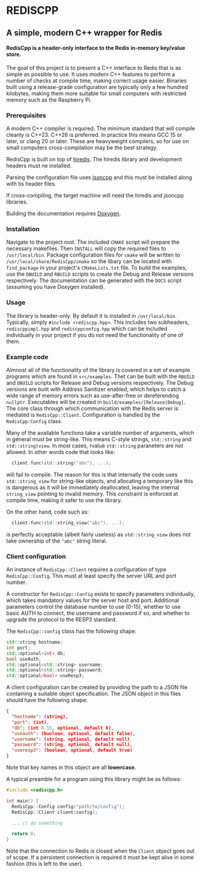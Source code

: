 # REDISCPP

## A simple, modern C++ wrapper for Redis

#### RedisCpp is a header-only interface to the Redis in-memory key/value store.

The goal of this project is to present a C++ interface to Redis that is as simple as possible to use. It uses modern C++ features to perform a number of checks at compile time, making correct usage easier. Binaries built using a release-grade configuration are typically only a few hundred kilobytes, making them more suitable for small computers with restricted memory such as the Raspberry Pi.

### Prerequisites

A modern C++ compiler is required. The minimum standard that will compile cleanly is C++23. C++26 is preferred. In practice this means GCC 15 or later, or clang 20 or later. These are heavyweight compilers, so for use on small computers cross-compilation may be the best strategy.

RedisCpp is built on top of [hiredis](https://github.com/redis/hiredis). The hiredis library and development headers must ne installed.

Parsing the configuration file uses [jsoncpp](https://github.com/open-source-parsers/jsoncpp) and this must be installed along with tis header files.

If cross-compiling, the target machine will need the hiredis and jsoncpp libraries.

Building the documentation requires [Doxygen](https://doxygen.nl/index.html).

### Installation

Navigate to the project root. The included `CMAKE` script will prepare the necessary makefiles. Then `INSTALL` will copy the required files to `/usr/local/bin`. Package configuration files for `cmake` will be written to `/usr/local/share/RedisCpp/cmake` so the libary can be located with `find_package` in your project's `CMakeLists.txt` file. To build the examples, use the `DBUILD` and `RBUILD` scripts to create the Debug and Release versions respectively. The documentation can be generated with the `DOCS` script (assuming you have Doxygen installed).

### Usage

The library is header-only. By default it is installed in `/usr/local/bin`. Typically, simply `#include <rediscpp.hpp>`. This includes two subheaders, `rediscppimpl.hpp` and `rediscppconfig.hpp` which can be included individually in your project if you do not need the functionality of one of them.

### Example code

Almnost all of the functionality of the library is covered in a set of example programs which are found in `src/examples`. Thet can be built with the `RBUILD` and `DBUILD` scripts for Release and Debug versions respectively. The Debug versions are built with Address Sanitizer enabled, which helps to catch a wide range of memory errors such as use-after-free or dereferending `nullptr`. Executables will be created in `build/examples/[Release|Debug]`. The core class through which communication with the Redis server is mediated is `RedisCpp::Client`. Configuration is handled by the `RedisCpp:Config` class.

Many of the available functions take a variable number of arguments, which in general must be string-like. This means C-style strings, `std::string` and `std::string)view`. In most cases, rvalue `std::string` paraneters are _not_ allowed. In other words code that looks like:

```cpp
  client.func(std::string("abc"), ...);
```

will fail to compile. The reason for this is that internally the code uses `std::string_view` for string-like objects, and allocating a temporary like this is dangerous as it will be immediately deallocated, leaving the internal `string_view` pointing to invalid memory. This constraint is enforced at compile time, making it safer to use the library.

On the other hand, code such as:

```cpp
  client.func(std::string_view("abc"), ...);
```

is perfectly acceptable (albeit fairly useless) as `std::string_view` does not take ownership of the `"abc"` string literal.

### Client configuration

An instance of `RedisCpp::Client` requires a configuration of type `RedisCpp::Config`. This must at least specify the server URL and port number.

A constructor for `RedisCpp::Config` exists to specify parameters individually, which takes mandatory values for the server host and port. Additional parameters control the database number to use (0-15), whether to use basic AUTH to connect, the username and password if so, and whether to upgrade the protocol to the RESP3 standard.

The `RedisCpp::config` class has the following shape:

```cpp
std::string hostname;
int port;
std::optional<int> db;
bool useAuth;
std::optional<std::string> username;
std::optional<std::string> password;
std::optional<bool> useResp3;

```

A client configuration can be created by providing the path to a JSON file containing a suitable object specification. The JSON object in this files should have the following shape:

```json
{
  "hostname": (string),
  "port": (int),
  "db": (int 0-15, optional, default 0),
  "useauth": (boolean, optional, default false),
  "username": (string, optional, default null)
  "password": (string, optional, default null),
  "useresp3": (boolean, optional, default true)
}
```

Note that key names in this object are all **lowercase**.

A typical preamble for a program using this library might be as follows:

```cpp
#include <rediscpp.h>

int main() {
  RedisCpp::Config config("path/to/config");
  RedisCpp::Client client(config);

  ... // do something

  return 0;
}
```

Note that the connection to Redis is closed when the `Client` object goes out of scope. If a persistent connection is required it must be kept alive in some fashion (this is left to the user).
